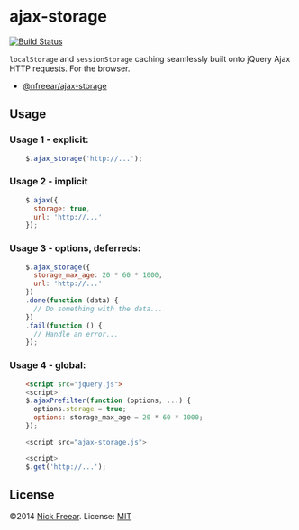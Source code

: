 # ajax-storage

[![Build Status][travis-img]][travis]

`localStorage` and `sessionStorage` caching seamlessly built onto jQuery Ajax HTTP requests. For the browser.

* [@nfreear/ajax-storage][]


## Usage

### Usage 1 - explicit:

```js
    $.ajax_storage('http://...');
```

### Usage 2 - implicit

```js
    $.ajax({
      storage: true,
      url: 'http://...'
    });
```

### Usage 3 - options, deferreds:

```js
    $.ajax_storage({
      storage_max_age: 20 * 60 * 1000,
      url: 'http://...'
    })
    .done(function (data) {
      // Do something with the data...
    })
    .fail(function () {
      // Handle an error...
    });
```

### Usage 4 - global:

```html
    <script src="jquery.js">
    <script>
    $.ajaxPrefilter(function (options, ...) {
      options.storage = true;
      options: storage_max_age = 20 * 60 * 1000;
    });

    <script src="ajax-storage.js">

    <script>
    $.get('http://...');
```

## License

©2014 [Nick Freear][]. License: [MIT][]


[@nfreear/ajax-storage]: https://github.com/nfreear/ajax-storage
[Nick Freear]:  http://twitter.com/nfreear
[MIT]:  http://nfreear.mit-license.org/
[travis]: https://travis-ci.org/nfreear/ajax-storage
[travis-img]: https://travis-ci.org/nfreear/ajax-storage.svg?branch=master "Build status"
